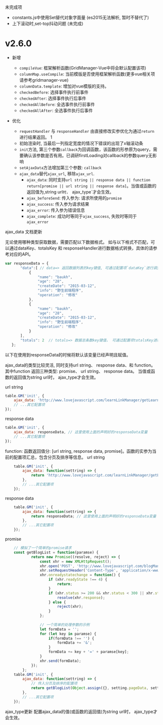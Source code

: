 未完成项
- constants.js中使用Set替代对象字面量 (es2015无法解析, 暂时不替代了)
- 上下滚动时,set-top抖动问题 (未完成)

# v2.6.0
- 新增
	- `compileVue`: 框架解析函数(GridManager-Vue中将会默认配置该项)
	- `columnMap.useCompile`: 当前模版是否使用框架解析函数(更多vue相关项请参考gridmanager-vue)
	- `columnData.template`: 增加对vue模版的支持。
	- `checkedBefore`: 选择事件执行前事件
	- `checkedAfter`: 选择事件执行后事件
	- `checkedAllBefore`: 全选事件执行前事件
	- `checkedAllAfter`: 全选事件执行后事件
	
- 优化
	- `requestHandler` 与 `responseHandler` 由直接修改实参优化为通过`return`进行结果返回。 1
	- 初始渲染时, 当最后一列指定宽度的情况下错误的出现了x轴滚动条
	- `init`方法, 第三个参数`callback`为回调函数，该函数的形参原为query，需要确认该参数是否有用。已调研firstLoading对callback的参数query无影响
	- `setAjaxData`方法增加第三个参数: `callback`
	- `ajax_data`替代`ajax_url`, 移除`ajax_url`.
		- `ajax_data`: 同时支持`url string || response data || function return[promise || url string || response data]`。当值或函数的返回值为,string url`时， `ajax_type`才会生效。
		- `ajax_beforeSend`:  传入参为: 请求所使用的`promise`
		- `ajax_success`: 传入参为请求结果
		- `ajax_error`: 传入参为错误信息
		- `ajax_complete`: 成功时等同于`ajax_success`, 失败时等同于`ajax_error`

ajax_data 文档更新

无论使用哪种类型获取数据，需要匹配以下数据格式。
如与以下格式不匹配，可以通过dataKey、totalsKey 和 responseHandler进行数据格式转换，具体的请参考对应的API。
```javascript
var responseData = {
       "data":[ // data=> 返回数据列表的key键值, 可通过配置项`dataKey`进行调整
           {
               "name": "baukh",
               "age": "28",
               "createDate": "2015-03-12",
               "info": "野生前端程序",
               "operation": "修改"
           },
           {
               "name": "baukh",
               "age": "28",
               "createDate": "2015-03-12",
               "info": "野生前端程序",
               "operation": "修改"
           }
       ],
       "totals": 2  // totals=> 数据总条数key键值， 可通过配置项totalsKey进行调整
   };
```
以下在使用到responseData的时候将默认该变量已经声明且赋值。


ajax_data的类型比较灵活, 同时支持url string、 response data、和 function。 其中function 返回三种类型: promise、 url string、 response data。
当值或函数的返回值为string url时， ajax_type才会生效。


url string
```javascript
table.GM('init', {
	ajax_data: 'http://www.lovejavascript.com/learnLinkManager/getLearnLinkList',
	// ...其它配置项
});
```

response data
```javascript
table.GM('init', {
	ajax_data: responseData, // 这里使用上面的声明好的responseData变量
	// ...其它配置项
});
```

function: 函数返回值分: [url string, response data, promise]。函数的实参为当前的配置项汇总，包含分页及排序等信息。
url string
```javascript
	table.GM('init', {
        ajax_data: function(settring) => {
            return 'http://www.lovejavascript.com/learnLinkManager/getLearnLinkList';
        },
        // ...其它配置项
    });
```
	
response data
```javascript
    table.GM('init', {
        ajax_data: function(settring) => {
            return responseData; // 这里使用上面的声明好的responseData变量
        },
        // ...其它配置项
    });
```
    
promise
```javascript
	// 模拟了一个简单的promise请求
	const getBlogList = function(paramse) {
    		return new Promise((resolve, reject) => {
    			const xhr = new XMLHttpRequest();
    			xhr.open('POST', 'http://www.lovejavascript.com/blogManager/getBlogList');
    			xhr.setRequestHeader('Content-Type', 'application/x-www-form-urlencoded');
    			xhr.onreadystatechange = function() {
    				if (xhr.readyState !== 4) {
    					return;
    				}
    				if (xhr.status >= 200 && xhr.status < 300 || xhr.status === 304) {
    					resolve(xhr.response);
    				} else {
    					reject(xhr);
    				}
    			};
    
    			// 一个简单的处理参数的示例
    			let formData = '';
    			for (let key in paramse) {
    				if(formData !== '') {
    					formData += '&';
    				}
    				formData += key + '=' + paramse[key];
    			}
    			xhr.send(formData);
    		});
    	}; 
    table.GM('init', {
        ajax_data: function(settring) => {
            // 传入分页及排序的配置项
            return getBlogList(Object.assign({}, setting.pageData, setting.sortData)); 
        },
        // ...其它配置项
    });
```
        


ajax_type更新
配置ajax_data的值(或函数的返回值)为string url时， ajax_type才会生效。
